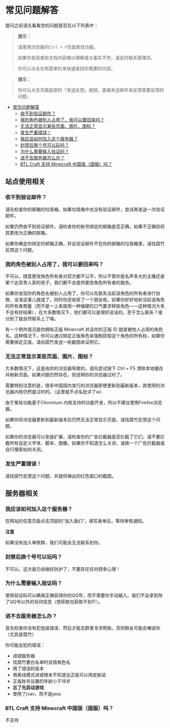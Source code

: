 <br><br>

# 常见问题解答

提问之前请先看看您的问题是否在以下列表中：

> **提示：**
> 
> 请善用浏览器的`Ctrl + F`页面查找功能。
> 
> 如果你发现某些文档内容难以理解或与事实不符，请及时联系管理员。
>
> 你可以点击左侧菜单栏来快速查找你需要的内容。

> **提示：**
> 
> 你可以点击页面底部的「发送反馈」按钮，直接发送邮件来反馈需要反馈的问题。

- [常见问题解答](#常见问题解答)
  - [收不到验证邮件？](#收不到验证邮件？)
  - [我的角色被别人占用了，我可以要回来吗？](#我的角色被别人占用了，我可以要回来吗？)
  - [无法正常显示某些页面、图片、图标？](#无法正常显示某些页面、图片、图标？)
  - [发生严重错误！](#发生严重错误！)
  - [我应该如何加入这个服务器？](#我应该如何加入这个服务器？)
  - [封禁后换个号可以玩吗？](#封禁后换个号可以玩吗？)
  - [为什么需要输入验证码？](#为什么需要输入验证码？)
  - [进不去服务器怎么办？](#进不去服务器怎么办？)
  - [BTL Craft 支持 Minecraft 中国版（国服）吗？](#btl-craft-支持-minecraft-中国版国服吗)

## 站点使用相关



### 收不到验证邮件？

请先检查你的邮箱的垃圾箱。如果垃圾箱中也没有验证邮件，尝试再发送一次验证邮件。

如果仍然收不到验证邮件，请检查你的账号绑定的邮箱是否正确，如果不正确则将其更改为正确的邮箱。

如果你确定你绑定的邮箱正确，并且验证邮件不在你的邮箱的垃圾箱里，请找腐竹反馈这个问题。



### 我的角色被别人占用了，我可以要回来吗？

不可以。随意更改角色所有者对双方都不公平，所以不管你是名声多大的主播还是某个达官贵人家的孩子，我们都不会提供更改角色所有者的服务。

如果你发现你的角色名被别人占用了，你可以先联系当前该角色的所有者进行协商，没准这事儿就成了，同时你还收获了一个朋友呢。如果你好好地和当前该角色的所有者商量（而不是一上来就用一种强硬的口气要求释放角色——这种情况大多不会有好结果），在大多数情况下，他们都可以是很好说话的。至于怎么联系？缘分到了就自然联系上了咯。

有一个例外情况是你拥有正版 Minecraft 并且你的正版 ID 就是被他人占用的角色名。这种情况下，你可以通过绑定正版角色来强制获取这个角色的所有权，如果你需要绑定正版，请向腐竹发送一些截图来证明它。



### 无法正常显示某些页面、图片、图标？

大多数情况下，这是由你的浏览器导致的。请先尝试按下 Ctrl + F5 清除本地缓存并刷新页面，如果问题仍然存在，则说明你的浏览器过时了。

需要特别注意的是，很多中国国内发行的浏览器即使更新到最新版本，其使用的浏览器内核仍然是过时的。（这里就不点名批评了w）

由于某些功能基于Chromium 内核支持的功能开发，所以不建议使用Firefox浏览器。

如果你将浏览器更新到最新版本后仍然无法正常显示页面，请找腐竹反馈这个问题。

如果你的浏览器可以安装扩展，请检查你的广告拦截器是否拦截了它们，请不要拦截所有自定义字体、脚本、图像。如果你不知道怎么关闭，请换一个广告拦截器或自行搜索如何关闭。

### 发生严重错误！

请找腐竹反馈这个问题，并提供弹出的红色窗口的截图。

## 服务器相关

### 我应该如何加入这个服务器？

在网站的任意页面点击顶部的“加入我们”，填写表单后，等待审核通知。

<div class="yellow-box">
<strong>注意</strong>
<p>如果没有加入审核群，我们可能会无法联系到你。</p>
</div>

### 封禁后换个号可以玩吗？

不可以。这方面已经做好防护了，不要存在任何侥幸心理！

### 为什么需要输入验证码？

使用验证码可以确保正确获得你的QQ号，而不需要你手动输入。我们不会拿到除了QQ号以外的任何信息（想获取也获取不到吖）。

### 进不去服务器怎么办？

首先检查你没有犯低级错误，然后才能去群里寻求帮助，否则群友可能会嘲讽你（尤其是腐竹）

你可能会犯的错误：
- 进错服务器
- 找腐竹要白名单时说错角色名
- 用了错误的版本
- 用离线模式进或根本不知道没正版可以用皮肤站
- 正版账号设置的年龄小于18岁
- **忘了先启动游戏**
- 使用了jvav，而不是java

### BTL Craft 支持 Minecraft 中国版（国服）吗？

不支持